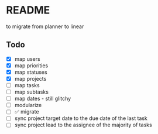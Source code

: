 # README

to migrate from planner to linear

## Todo

- [x] map users
- [x] map priorities
- [x] map statuses
- [x] map projects
- [ ] map tasks
- [ ] map subtasks
- [ ] map dates - still glitchy
- [ ] modularize
- [ ] ✅ migrate
- [ ] sync project target date to the due date of the last task
- [ ] sync project lead to the assignee of the majority of tasks
